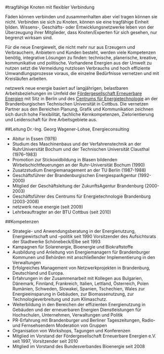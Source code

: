 #tragfähige Knoten mit flexibler Verbindung

Fäden können verbinden und zusammenhalten aber viel tragen können sie nicht. Verbinden sie sich zu Knoten, können sie eine tragfähige Einheit bilden. Wissens-, Geschäfts- oder Entwicklungsnetzwerke leben von der Überzeugung ihrer Mitglieder, dass Knoten/Experten für sich gesehen, nur begrenzt wirksam sind. 

Für die neue Energiewelt, die nicht mehr nur aus Erzeugern und Verbrauchern, Anbietern und Kunden besteht, werden viele Kompetenzen benötig,  integrative Lösungen zu finden: technische, planerische, kreative, kommunikative und politische. Vorhandene Energien aus der Umwelt zu nutzen setzt die Vermeidung nutzlosen Verbrauchs und hoch effiziente Umwandlungsprozesse voraus, die einzelne Bedürfnisse vernetzen und mit Kreisläufen arbeiten.

netzwerk neue energie basiert auf langjährigen, belastbaren Arbeitsbeziehungen im Umfeld der [Fördergesellschaft Erneuerbare Energien](http://www.fee-ev.de/) mit Sitz in Berlin und des [Centrums für Energietechnologie](http://www.tu-cottbus.de/einrichtungen/de/cebra/) an der Brandenburgischen Technischen Universität in Cottbus. Die vernetzen Partner aus den Bereichen Planung, Grafik und Kommunikation zeichnen sich durch hohe Flexibilität, fachliche Kernkompetenzen, Zielorientierung und Leidenschaft für ihre Arbeitsgebiete aus. 

##Leitung 
Dr.-Ing. Georg Wagener-Lohse, Energieconsulting

- Abitur in Essen (1976)
- Studium des Maschinenbaus und der Verfahrenstechnik an der RuhrUniversität Bochum und der Technischen Universität Clausthal (1976–1983)
- Promotion zur Stickoxidbildung in Blasen bildenden Wirbelschichtfeuerungen an der Ruhr-Universität Bochum (1990)
- Zusatzstudium Energiemanagement an der TU Berlin (1987-1988)
- Geschäftsführer der Brandenburgischen EnergiesparAgentur (1992-2000) 
- Mitglied der Geschäftsleitung der ZukunftsAgentur Brandenburg (2000-2003) 
- Geschäftsführer des Centrums für Energietechnologie Brandenburg (2003-2008)
- netzwerk neue energie (seit 2009)
- Lehrbeauftragter an der BTU Cottbus (seit 2010)

##Kompetenzen

- Strategie- und Anwendungsberatung in der Energienutzung, Energiewirtschaft und –politik seit 1990
Vorsitzender des Aufsichtsrats der Stadtwerke Schönebeck/Elbe seit 1993
- Kampagnen für Solarenergie, Bioenergie und Biokraftstoffe
- Ausbildung und Anleitung von Energiemanagern für Brandenburger Kommunen und Behörden mit anschließender Implementierung in den Verwaltungen
- Erfolgreiches Management von Netzwerkprojekten in Brandenburg, Deutschland und Europa.
- Erfahrungen in der Zusammenarbeit mit Kollegen aus Bulgarien, Dänemark, Finnland, Frankreich, Italien, Lettland, Österreich, Polen Rumänien, Schweden, Slowakei, Spanien, Tschechien, Wales zur Energieeinsparung in Gebäuden, zur Biomassenutzung, zur Technologieverbreitung und zum Klimaschutz.
- Weiterbildung in den Bereichen der effizienten Energienutzung in Gebäuden und der erneuerbaren Energien
Dienstleistungen für Hochschulen, Unternehmen, Verwaltungen und Politik
- PR-Erfahrung mit Brandenburger und Berliner Tageszeitungen, Radio- und Fernsehsendern
Moderation von Gruppen
- Organisation von Workshops, Tagungen und Konferenzen
- Mitglied im Vorstand der Fördergesellschaft Erneuerbare Energien e.V. seit 1997, Vorsitzender seit 2010
- Mitglied im Vorstand des Bundesverbandes Bioenergie seit 2008
